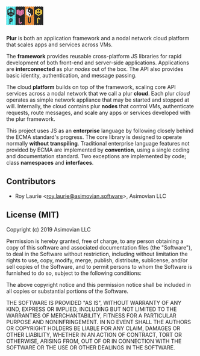 ![Image of plur](/plur.png)
====

**Plur** is both an application framework and a nodal network cloud platform that scales apps and services across VMs.

The **framework** provides reusable cross-platform JS libraries for rapid development of both front-end and server-side applications. Applications are **interconnected** as plur *nodes* out of the box. The API also provides basic identity, authentication, and message passing.

The cloud **platform** builds on top of the framework, scaling core API services across a nodal network that we call a plur **cloud**. Each plur _cloud_ operates as simple network appliance that may be started and stopped at will. Internally, the cloud contains plur **nodes** that control VMs, authenticate requests, route messages, and scale any apps or services developed with the plur framework.

This project uses JS as an **enterprise** language by following closely behind the ECMA standard's progress. The core library is designed to operate normally **without transpiling**. Traditional enterprise language features not provided by ECMA are implemented by **convention**, using a single coding and documentation standard. Two exceptions are implemented by code; class **namespaces** and **interfaces**.

Contributors
------------
* Roy Laurie \<<roy.laurie@asimovian.software>\>, Asimovian LLC

License (MIT)
--------------
Copyright (c) 2019 Asimovian LLC

Permission is hereby granted, free of charge, to any person obtaining a copy
of this software and associated documentation files (the "Software"), to deal
in the Software without restriction, including without limitation the rights
to use, copy, modify, merge, publish, distribute, sublicense, and/or sell
copies of the Software, and to permit persons to whom the Software is
furnished to do so, subject to the following conditions:

The above copyright notice and this permission notice shall be included in
all copies or substantial portions of the Software.

THE SOFTWARE IS PROVIDED "AS IS", WITHOUT WARRANTY OF ANY KIND, EXPRESS OR
IMPLIED, INCLUDING BUT NOT LIMITED TO THE WARRANTIES OF MERCHANTABILITY,
FITNESS FOR A PARTICULAR PURPOSE AND NONINFRINGEMENT. IN NO EVENT SHALL THE
AUTHORS OR COPYRIGHT HOLDERS BE LIABLE FOR ANY CLAIM, DAMAGES OR OTHER
LIABILITY, WHETHER IN AN ACTION OF CONTRACT, TORT OR OTHERWISE, ARISING FROM,
OUT OF OR IN CONNECTION WITH THE SOFTWARE OR THE USE OR OTHER DEALINGS IN
THE SOFTWARE.
